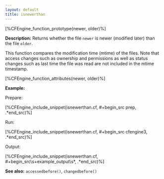 ```yaml
---
layout: default
title: isnewerthan
---
```


[%CFEngine_function_prototype(newer, older)%]

**Description:** Returns whether the file `newer` is newer (modified later)
than the file `older`.

This function compares the modification time (mtime) of the files. Note that
access changes such as ownership and permissions as well as status changes
such as last time the file was read are not included in the mtime timestamp.

[%CFEngine_function_attributes(newer, older)%]

**Example:**

Prepare:

[%CFEngine_include_snippet(isnewerthan.cf, #\+begin_src prep, .*end_src)%]

Run:

[%CFEngine_include_snippet(isnewerthan.cf, #\+begin_src cfengine3, .*end_src)%]

Output:

[%CFEngine_include_snippet(isnewerthan.cf, #\+begin_src\s+example_output\s*, .*end_src)%]

**See also:** `accessedbefore()`, `changedbefore()`
